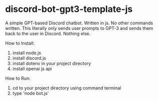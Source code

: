 # discord-bot-gpt3-template-js
A simple GPT-based Discord chatbot. Written in js. No other commands written. This literally only sends user prompts to GPT-3 and sends them back to the user in Discord. Nothing else.

How to Install:
1. install node.js
2. install discord.js
3. install dotenv in your project directory
4. install openai js api

How to Run:
1. cd to your project directory using command terminal 
2. type 'node bot.js'
